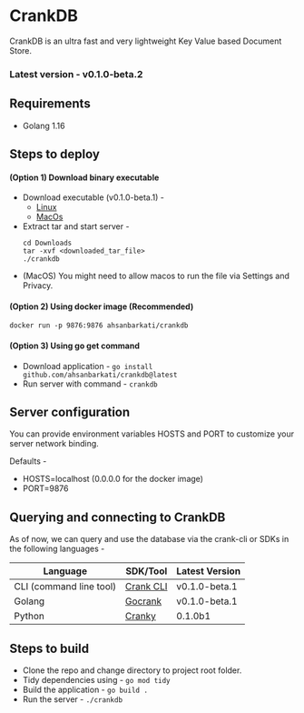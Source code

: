 # CrankDB

CrankDB is an ultra fast and very lightweight Key Value based Document Store.

### Latest version - v0.1.0-beta.2

## Requirements
- Golang 1.16

## Steps to deploy

#### (Option 1) Download binary executable
- Download executable (v0.1.0-beta.1) -
    - [Linux](https://crankdb.blob.core.windows.net/crankdb/crankdb_v0_1-beta_2_linux.tar)
    - [MacOs](https://crankdb.blob.core.windows.net/crankdb/crankdb_v0_1-beta_2_darwin.tar)
- Extract tar and start server -
    ```
    cd Downloads
    tar -xvf <downloaded_tar_file>
    ./crankdb
    ```
- (MacOS) You might need to allow macos to run the file via Settings and Privacy.

#### (Option 2) Using docker image (Recommended)
```
docker run -p 9876:9876 ahsanbarkati/crankdb
```

#### (Option 3) Using go get command
- Download application - `go install github.com/ahsanbarkati/crankdb@latest`
- Run server with command - `crankdb`

## Server configuration
You can provide environment variables HOSTS and PORT to customize your server network binding.

Defaults - 
- HOSTS=localhost (0.0.0.0 for the docker image)
- PORT=9876

## Querying and connecting to CrankDB

As of now, we can query and use the database via the crank-cli or SDKs in the following languages - 

| Language                | SDK/Tool    | Latest Version |
|-------------------------|-------------|----------------|
| CLI (command line tool) | [Crank CLI](https://github.com/shreybatra/crank) | v0.1.0-beta.1  |
| Golang                  | [Gocrank](https://github.com/shreybatra/gocrank)   | v0.1.0-beta.1  |
| Python                  | [Cranky](https://github.com/shreybatra/Cranky)    | 0.1.0b1        |



## Steps to build
- Clone the repo and change directory to project root folder.
- Tidy dependencies using - `go mod tidy`
- Build the application - `go build .`
- Run the server - `./crankdb`

